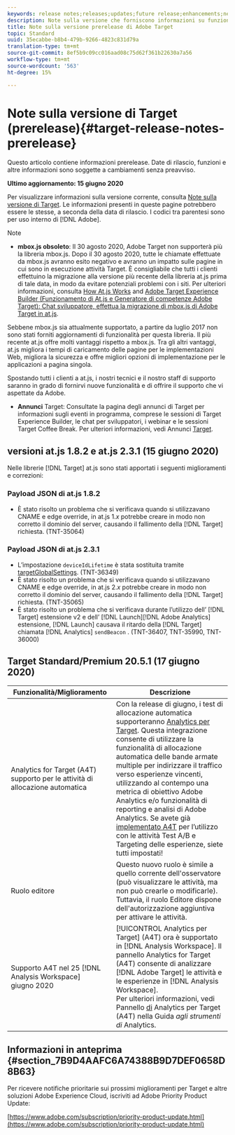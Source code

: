 ```yaml
---
keywords: release notes;releases;updates;future release;enhancements;new features;fixes;updates
description: Note sulla versione che forniscono informazioni su funzioni, miglioramenti e correzioni per le versioni DNL Adobe Target più recenti o imminenti.
title: Note sulla versione prerelease di Adobe Target
topic: Standard
uuid: 35ecabbe-b8b4-479b-9266-4823c831d79a
translation-type: tm+mt
source-git-commit: 8ef5b9c09cc016aad08c75d62f361b22630a7a56
workflow-type: tm+mt
source-wordcount: '563'
ht-degree: 15%

---
```



# Note sulla versione di Target (prerelease){#target-release-notes-prerelease}

Questo articolo contiene informazioni prerelease. Date di rilascio, funzioni e altre informazioni sono soggette a cambiamenti senza preavviso.

**Ultimo aggiornamento: 15 giugno 2020**

Per visualizzare informazioni sulla versione corrente, consulta [Note sulla versione di Target](release-notes.md). Le informazioni presenti in queste pagine potrebbero essere le stesse, a seconda della data di rilascio. I codici tra parentesi sono per uso interno di [!DNL Adobe].

>[!NOTE]
>
>* **mbox.js obsoleto**: Il 30 agosto 2020, Adobe Target non supporterà più la libreria mbox.js. Dopo il 30 agosto 2020, tutte le chiamate effettuate da mbox.js avranno esito negativo e avranno un impatto sulle pagine in cui sono in esecuzione attività Target. È consigliabile che tutti i clienti effettuino la migrazione alla versione più recente della libreria at.js prima di tale data, in modo da evitare potenziali problemi con i siti. Per ulteriori informazioni, consulta [How At.js Works](/help/c-implementing-target/c-implementing-target-for-client-side-web/c-how-atjs-works/how-atjs-works.md) and [Adobe Target Experience Builder (Funzionamento di At.js e Generatore di competenze Adobe Target): Chat sviluppatore, effettua la migrazione di mbox.js di Adobe Target in at.js](https://seminars.adobeconnect.com/ptdo6mfo6qn6/?proto=true).
   >
   >   
   Sebbene mbox.js sia attualmente supportato, a partire da luglio 2017 non sono stati forniti aggiornamenti di funzionalità per questa libreria. Il più recente at.js offre molti vantaggi rispetto a mbox.js. Tra gli altri vantaggi, at.js migliora i tempi di caricamento delle pagine per le implementazioni Web, migliora la sicurezza e offre migliori opzioni di implementazione per le applicazioni a pagina singola.
   >
   >   
   Spostando tutti i clienti a at.js, i nostri tecnici e il nostro staff di supporto saranno in grado di fornirvi nuove funzionalità e di offrire il supporto che vi aspettate da Adobe.
   >
   >
* **Annunci** Target: Consultate la pagina degli annunci di Target per informazioni sugli eventi in programma, comprese le sessioni di Target Experience Builder, le chat per sviluppatori, i webinar e le sessioni Target Coffee Break. Per ulteriori informazioni, vedi Annunci [Target](/help/r-release-notes/target-announcements.md).


## versioni at.js 1.8.2 e at.js 2.3.1 (15 giugno 2020)

Nelle librerie [!DNL Target] at.js sono stati apportati i seguenti miglioramenti e correzioni:

### Payload JSON di at.js 1.8.2

* È stato risolto un problema che si verificava quando si utilizzavano CNAME e edge override, in at.js 1.*x* potrebbe creare in modo non corretto il dominio del server, causando il fallimento della [!DNL Target] richiesta. (TNT-35064)

### Payload JSON di at.js 2.3.1

* L’impostazione `deviceIdLifetime` è stata sostituita tramite [targetGlobalSettings](/help/c-implementing-target/c-implementing-target-for-client-side-web/targetgobalsettings.md). (TNT-36349)
* È stato risolto un problema che si verificava quando si utilizzavano CNAME e edge override, in at.js 2.*x* potrebbe creare in modo non corretto il dominio del server, causando il fallimento della [!DNL Target] richiesta. (TNT-35065)
* È stato risolto un problema che si verificava durante l’utilizzo dell’ [!DNL Target] estensione v2 e dell’ [!DNL Launch][!DNL Adobe Analytics] estensione, [!DNL Launch] causava il ritardo della [!DNL Target] chiamata [!DNL Analytics] `sendBeacon` . (TNT-36407, TNT-35990, TNT-36000)

## Target Standard/Premium 20.5.1 (17 giugno 2020)

| Funzionalità/Miglioramento | Descrizione |
| --- | --- |
| Analytics for Target (A4T) supporto per le attività di allocazione automatica | Con la release di giugno, i test di allocazione automatica supporteranno [Analytics per Target](/help/c-integrating-target-with-mac/a4t/a4t.md). Questa integrazione consente di utilizzare la funzionalità di allocazione automatica delle bande armate multiple per indirizzare il traffico verso esperienze vincenti, utilizzando al contempo una metrica di obiettivo Adobe Analytics e/o funzionalità di reporting e analisi di Adobe Analytics. Se avete già [implementato A4T](/help/c-integrating-target-with-mac/a4t/a4timplementation.md) per l’utilizzo con le attività Test A/B e Targeting delle esperienze, siete tutti impostati! |
| Ruolo editore | Questo nuovo ruolo è simile a quello corrente dell&#39;osservatore (può visualizzare le attività, ma non può crearle o modificarle). Tuttavia, il ruolo Editore dispone dell&#39;autorizzazione aggiuntiva per attivare le attività. |
| Supporto A4T nel 25 [!DNL Analysis Workspace]<br>giugno 2020 | [!UICONTROL Analytics per Target] (A4T) ora è supportato in [!DNL Analysis Workspace]. Il pannello  Analytics for Target (A4T) consente di analizzare [!DNL Adobe Target] le attività e le esperienze in [!DNL Analysis Workspace].<br>Per ulteriori informazioni, vedi Pannello [di](https://docs.adobe.com/content/help/en/analytics/analyze/analysis-workspace/panels/a4t-panel.html) Analytics per Target (A4T) nella Guida *agli strumenti di* Analytics. |

## Informazioni in anteprima {#section_7B9D4AAFC6A74388B9D7DEF0658D8B63}

Per ricevere notifiche prioritarie sui prossimi miglioramenti per Target e altre soluzioni Adobe Experience Cloud, iscriviti ad Adobe Priority Product Update:

[https://www.adobe.com/subscription/priority-product-update.html](https://www.adobe.com/subscription/priority-product-update.html)
